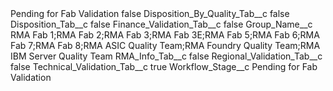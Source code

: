 <?xml version="1.0" encoding="UTF-8"?>
<CustomMetadata xmlns="http://soap.sforce.com/2006/04/metadata" xmlns:xsi="http://www.w3.org/2001/XMLSchema-instance" xmlns:xsd="http://www.w3.org/2001/XMLSchema">
    <label>Pending for Fab Validation</label>
    <protected>false</protected>
    <values>
        <field>Disposition_By_Quality_Tab__c</field>
        <value xsi:type="xsd:boolean">false</value>
    </values>
    <values>
        <field>Disposition_Tab__c</field>
        <value xsi:type="xsd:boolean">false</value>
    </values>
    <values>
        <field>Finance_Validation_Tab__c</field>
        <value xsi:type="xsd:boolean">false</value>
    </values>
    <values>
        <field>Group_Name__c</field>
        <value xsi:type="xsd:string">RMA Fab 1;RMA Fab 2;RMA Fab 3;RMA Fab 3E;RMA Fab 5;RMA Fab 6;RMA Fab 7;RMA Fab 8;RMA ASIC Quality Team;RMA Foundry Quality Team;RMA IBM Server Quality Team</value>
    </values>
    <values>
        <field>RMA_Info_Tab__c</field>
        <value xsi:type="xsd:boolean">false</value>
    </values>
    <values>
        <field>Regional_Validation_Tab__c</field>
        <value xsi:type="xsd:boolean">false</value>
    </values>
    <values>
        <field>Technical_Validation_Tab__c</field>
        <value xsi:type="xsd:boolean">true</value>
    </values>
    <values>
        <field>Workflow_Stage__c</field>
        <value xsi:type="xsd:string">Pending for Fab Validation</value>
    </values>
</CustomMetadata>
